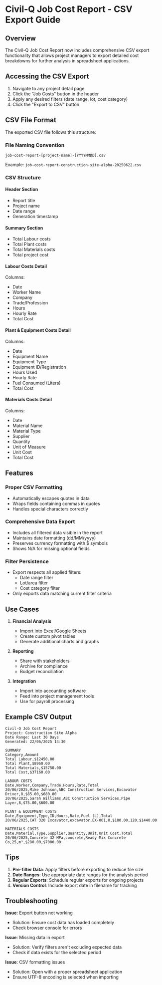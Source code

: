# Civil-Q Job Cost Report - CSV Export Guide

## Overview
The Civil-Q Job Cost Report now includes comprehensive CSV export functionality that allows project managers to export detailed cost breakdowns for further analysis in spreadsheet applications.

## Accessing the CSV Export

1. Navigate to any project detail page
2. Click the "Job Costs" button in the header
3. Apply any desired filters (date range, lot, cost category)
4. Click the "Export to CSV" button

## CSV File Format

The exported CSV file follows this structure:

### File Naming Convention
`job-cost-report-[project-name]-[YYYYMMDD].csv`

Example: `job-cost-report-construction-site-alpha-20250622.csv`

### CSV Structure

#### Header Section
- Report title
- Project name
- Date range
- Generation timestamp

#### Summary Section
- Total Labour costs
- Total Plant costs  
- Total Materials costs
- Total project cost

#### Labour Costs Detail
Columns:
- Date
- Worker Name
- Company
- Trade/Profession
- Hours
- Hourly Rate
- Total Cost

#### Plant & Equipment Costs Detail
Columns:
- Date
- Equipment Name
- Equipment Type
- Equipment ID/Registration
- Hours Used
- Hourly Rate
- Fuel Consumed (Liters)
- Total Cost

#### Materials Costs Detail
Columns:
- Date
- Material Name
- Material Type
- Supplier
- Quantity
- Unit of Measure
- Unit Cost
- Total Cost

## Features

### Proper CSV Formatting
- Automatically escapes quotes in data
- Wraps fields containing commas in quotes
- Handles special characters correctly

### Comprehensive Data Export
- Includes all filtered data visible in the report
- Maintains date formatting (dd/MM/yyyy)
- Preserves currency formatting with $ symbols
- Shows N/A for missing optional fields

### Filter Persistence
- Export respects all applied filters:
  - Date range filter
  - Lot/area filter
  - Cost category filter
- Only exports data matching current filter criteria

## Use Cases

1. **Financial Analysis**
   - Import into Excel/Google Sheets
   - Create custom pivot tables
   - Generate additional charts and graphs

2. **Reporting**
   - Share with stakeholders
   - Archive for compliance
   - Budget reconciliation

3. **Integration**
   - Import into accounting software
   - Feed into project management tools
   - Use for payroll processing

## Example CSV Output

```csv
Civil-Q Job Cost Report
Project: Construction Site Alpha
Date Range: Last 30 Days
Generated: 22/06/2025 14:30

SUMMARY
Category,Amount
Total Labour,$12450.00
Total Plant,$8960.00
Total Materials,$15750.00
Total Cost,$37160.00

LABOUR COSTS
Date,Worker,Company,Trade,Hours,Rate,Total
20/06/2025,Mike Johnson,ABC Construction Services,Excavator Driver,8,$85.00,$680.00
20/06/2025,Sarah Williams,ABC Construction Services,Pipe Layer,8,$75.00,$600.00

PLANT & EQUIPMENT COSTS
Date,Equipment,Type,ID,Hours,Rate,Fuel (L),Total
20/06/2025,CAT 320 Excavator,excavator,EX-001,8,$180.00,120,$1440.00

MATERIALS COSTS
Date,Material,Type,Supplier,Quantity,Unit,Unit Cost,Total
20/06/2025,Concrete 32 MPa,concrete,Ready Mix Concrete Co,25,m³,$280.00,$7000.00
```

## Tips

1. **Pre-filter Data**: Apply filters before exporting to reduce file size
2. **Date Ranges**: Use appropriate date ranges for the analysis period
3. **Regular Exports**: Schedule regular exports for ongoing projects
4. **Version Control**: Include export date in filename for tracking

## Troubleshooting

**Issue**: Export button not working
- Solution: Ensure cost data has loaded completely
- Check browser console for errors

**Issue**: Missing data in export
- Solution: Verify filters aren't excluding expected data
- Check if data exists for the selected period

**Issue**: CSV formatting issues
- Solution: Open with a proper spreadsheet application
- Ensure UTF-8 encoding is selected when importing